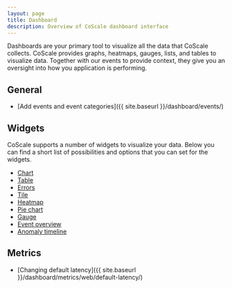 ```yaml
---
layout: page
title: Dashboard
description: Overview of CoScale dashboard interface
---
```


Dashboards are your primary tool to visualize all the data that CoScale collects. CoScale provides graphs, heatmaps, gauges, lists, and tables to visualize data. Together with our events to provide context, they give you an oversight into how you application is performing.

## General

* [Add events and event categories]({{ site.baseurl }}/dashboard/events/)


## Widgets
CoScale supports a number of widgets to visualize your data. Below you can find a short list of possibilities and options that you can set for the widgets.

<ul class="list-inline">
    <li><a href="{{ site.baseurl }}/dashboard/widgets/"><i class="fa fa-line-chart fa-fw"></i> Chart</a></li>
    <li><a href="{{ site.baseurl }}/dashboard/widgets/"><i class="fa fa-table fa-fw"></i> Table</a></li>
    <li><a href="{{ site.baseurl }}/dashboard/widgets/"><i class="fa fa-bug fa-fw"></i> Errors</a></li>
    <li><a href="{{ site.baseurl }}/dashboard/widgets/"><i class="fa fa-square-o fa-fw"></i> Tile</a></li>
    <li><a href="{{ site.baseurl }}/dashboard/widgets/"><i class="fa fa-th fa-fw"></i> Heatmap</a></li>
    <li><a href="{{ site.baseurl }}/dashboard/widgets/"><i class="fa fa-pie-chart fa-fw"></i> Pie chart</a></li>
    <li><a href="{{ site.baseurl }}/dashboard/widgets/"><i class="fa fa-tachometer fa-fw"></i> Gauge</a></li>
    <li><a href="{{ site.baseurl }}/dashboard/widgets/"><i class="fa fa-list fa-fw"></i> Event overview</a></li>
    <li><a href="{{ site.baseurl }}/dashboard/widgets/"><i class="fa fa-list-alt fa-fw"></i> Anomaly timeline</a></li>
</ul>

## Metrics

* [Changing default latency]({{ site.baseurl }}/dashboard/metrics/web/default-latency/)
